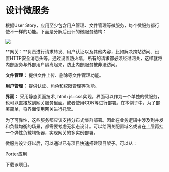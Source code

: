 # 设计微服务

根据User Story，应用至少包含用户管理、文件管理等微服务，每个微服务都行使不一样的功能。下面是分解后设计的微服务结构：

![](microservices.png)

**网关：**负责进行请求转发、用户认证以及其他内容，比如解决跨站访问、设置HTTP安全消息头等。通过设置防火墙，所有的请求都必须经过网关，这样就将内部服务与外部用户隔离起来，防止内部服务被非法访问。

**文件管理：** 提供文件上传、删除等文件管理功能。

**用户管理：** 提供认证、角色和权限管理等功能。

**界面：**  采用静态页面技术, html+js+css实现。界面可以作为一个单独的微服务，也可以直接放到网关服务里面。或者使用CDN等进行部署。在本例子中，为了部署简单，将界面使用网关进行托管。

为了可靠性，这些服务都应该支持分布式集群部署。因此在业务逻辑中涉及到并发和负载均衡的场景，都需要考虑无状态设计。可以给网关配置域名或者在上层再挂一个弹性负载均衡器，实现网关的多实例部署。

微服务设计好以后，可以通过已有项目快速搭建项目架子。可以从：

 [Porter应用](https://github.com/apache/servicecomb-samples/tree/master/porter_lightweight) 

下载该项目。
